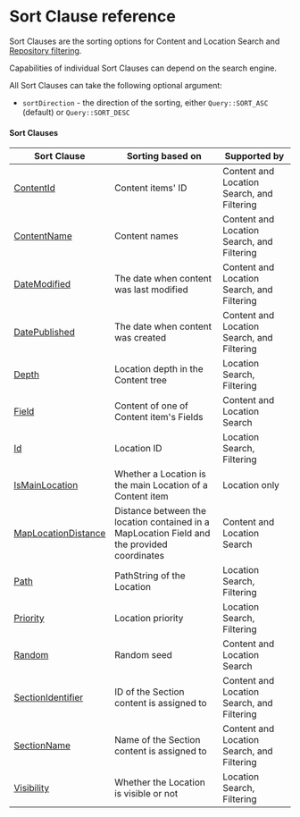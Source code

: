 # Sort Clause reference

Sort Clauses are the sorting options for Content and Location Search and
[Repository filtering](../../api/public_php_api_search.md#repository-filtering).

Capabilities of individual Sort Clauses can depend on the search engine.

All Sort Clauses can take the following optional argument:

- `sortDirection` - the direction of the sorting, either `Query::SORT_ASC` (default) or `Query::SORT_DESC`

#### Sort Clauses 

| Sort Clause | Sorting based on | Supported by |
|-----|-----|-----|
|[ContentId](sort_clause_reference/contentid_sort_clause.md)|Content items' ID|Content and Location Search, and Filtering|
|[ContentName](sort_clause_reference/contentname_sort_clause.md)|Content names|Content and Location Search, and Filtering|
|[DateModified](sort_clause_reference/datemodified_sort_clause.md)|The date when content was last modified|Content and Location Search, and Filtering|
|[DatePublished](sort_clause_reference/datepublished_sort_clause.md)|The date when content was created|Content and Location Search, and Filtering|
|[Depth](sort_clause_reference/depth_sort_clause.md)|Location depth in the Content tree|Location Search, Filtering|
|[Field](sort_clause_reference/field_sort_clause.md)|Content of one of Content item's Fields|Content and Location Search|
|[Id](sort_clause_reference/id_sort_clause.md)|Location ID|Location Search, Filtering|
|[IsMainLocation](sort_clause_reference/ismainlocation_sort_clause.md)|Whether a Location is the main Location of a Content item|Location only|
|[MapLocationDistance](sort_clause_reference/maplocationdistance_sort_clause.md)|Distance between the location contained in a MapLocation Field and the provided coordinates|Content and Location Search|
|[Path](sort_clause_reference/path_sort_clause.md)|PathString of the Location|Location Search, Filtering|
|[Priority](sort_clause_reference/priority_sort_clause.md)|Location priority|Location Search, Filtering|
|[Random](sort_clause_reference/random_sort_clause.md)|Random seed|Content and Location Search|
|[SectionIdentifier](sort_clause_reference/sectionidentifier_sort_clause.md)|ID of the Section content is assigned to|Content and Location Search, and Filtering|
|[SectionName](sort_clause_reference/sectionname_sort_clause.md)|Name of the Section content is assigned to|Content and Location Search, and Filtering|
|[Visibility](sort_clause_reference/visibility_sort_clause.md)|Whether the Location is visible or not|Location Search, Filtering|
